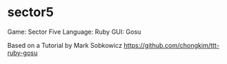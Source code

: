# sector5

Game: Sector Five 
Language: Ruby
GUI: Gosu

Based on a Tutorial by Mark Sobkowicz
https://github.com/chongkim/ttt-ruby-gosu
